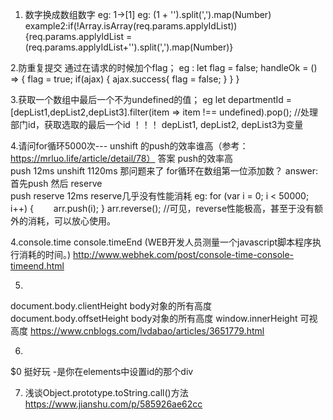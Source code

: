 1. 数字换成数组数字 eg:  1->[1]
eg:  (1 + '').split(',').map(Number)
example2:if(!Array.isArray(req.params.applyIdList)) {req.params.applyIdList = (req.params.applyIdList+'').split(',').map(Number)} 

2.防重复提交
通过在请求的时候加个flag；
eg : 
let flag = false;
handleOk = () => {
	flag = true;
	if(ajax) {
		ajax.success{
			flag = false;
		}
	}
} 

3.获取一个数组中最后一个不为undefined的值；
eg let departmentId = [depList1,depList2,depList3].filter(item => item !== undefined).pop(); //处理部门id，获取选取的最后一个id
！！！ depList1, depList2, depList3为变量

4.请问for循环5000次--- unshift 的push的效率谁高（参考：https://mrluo.life/article/detail/78）
答案  push的效率高   
push  12ms
unshift 1120ms
那问题来了   for循环在数组第一位添加数？
answer:
首先push  然后 reserve   
push reserve  12ms   reserve几乎没有性能消耗
eg:
for (var i = 0; i < 50000; i++) {
　　arr.push(i);
}
arr.reverse(); //可见，reverse性能极高，甚至于没有额外的消耗，可以放心使用。

4.console.time console.timeEnd (WEB开发人员测量一个javascript脚本程序执行消耗的时间。)
http://www.webhek.com/post/console-time-console-timeend.html

5.
document.body.clientHeight  body对象的所有高度
document.body.offsetHeight  body对象的所有高度
window.innerHeight   可视高度
https://www.cnblogs.com/lvdabao/articles/3651779.html

6.
$0 挺好玩 -是你在elements中设置id的那个div

7. 浅谈Object.prototype.toString.call()方法
https://www.jianshu.com/p/585926ae62cc
